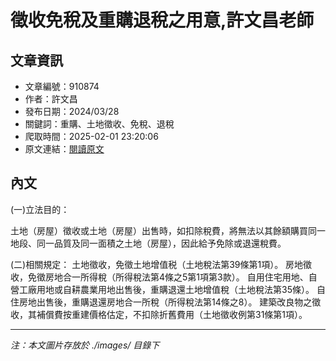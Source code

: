 # 徵收免稅及重購退稅之用意,許文昌老師

## 文章資訊
- 文章編號：910874
- 作者：許文昌
- 發布日期：2024/03/28
- 關鍵詞：重購、土地徵收、免稅、退稅
- 爬取時間：2025-02-01 23:20:06
- 原文連結：[閱讀原文](https://real-estate.get.com.tw/Columns/detail.aspx?no=910874)

## 內文


(一)立法目的：


土地（房屋）徵收或土地（房屋）出售時，如扣除稅費，將無法以其餘額購買同一地段、同一品質及同一面積之土地（房屋），因此給予免除或退還稅費。


(二)相關規定：
土地徵收，免徵土地增值税（土地稅法第39條第1項）。
房地徵收，免徵房地合一所得稅（所得稅法第4條之5第1項第3款）。
自用住宅用地、自營工廠用地或自耕農業用地出售後，重購退還土地增值稅（土地稅法第35條）。
自住房地出售後，重購退還房地合一所稅（所得稅法第14條之8）。
建築改良物之徵收，其補償費按重建價格估定，不扣除折舊費用（土地徵收例第31條第1項）。

---
*注：本文圖片存放於 ./images/ 目錄下*
